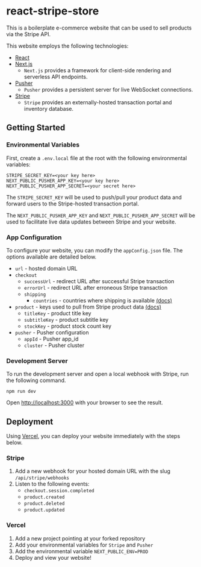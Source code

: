 # react-stripe-store

This is a boilerplate e-commerce website that can be used to sell products via the Stripe API.

This website employs the following technologies:

- [React](https://react.dev/)
- [Next.js](https://nextjs.org/)
  - `Next.js` provides a framework for client-side rendering and serverless API endpoints.
- [Pusher](https://pusher.com/)
  - `Pusher` provides a persistent server for live WebSocket connections.
- [Stripe](https://stripe.com/)
  - `Stripe` provides an externally-hosted transaction portal and inventory database.

## Getting Started

### Environmental Variables

First, create a `.env.local` file at the root with the following environmental variables:

```
STRIPE_SECRET_KEY=<your key here>
NEXT_PUBLIC_PUSHER_APP_KEY=<your key here>
NEXT_PUBLIC_PUSHER_APP_SECRET=<your secret here>
```

The `STRIPE_SECRET_KEY` will be used to push/pull your product data and forward users to the Stripe-hosted transaction portal.

The `NEXT_PUBLIC_PUSHER_APP_KEY` and `NEXT_PUBLIC_PUSHER_APP_SECRET` will be used to facilitate live data updates between Stripe and your website.

### App Configuration

To configure your website, you can modify the `appConfig.json` file. The options available are detailed below.

- `url` - hosted domain URL
- `checkout`
  - `successUrl` - redirect URL after successful Stripe transaction
  - `errorUrl` - redirect URL after erroneous Stripe transaction
  - `shipping`
    - `countries` - countries where shipping is available [(docs)](https://stripe.com/docs/api/checkout/sessions/object#checkout_session_object-shipping_address_collection)
- `product` - keys used to pull from Stripe product data [(docs)](https://stripe.com/docs/api/products/object)
  - `titleKey` - product title key
  - `subtitleKey` - product subtitle key
  - `stockKey` - product stock count key
- `pusher` - Pusher configuration
  - `appId` - Pusher app_id
  - `cluster` - Pusher cluster

### Development Server

To run the development server and open a local webhook with Stripe, run the following command.

```
npm run dev
```

Open [http://localhost:3000](http://localhost:3000) with your browser to see the result.

## Deployment

Using [Vercel](https://vercel.com/), you can deploy your website immediately with the steps below.

### Stripe

1. Add a new webhook for your hosted domain URL with the slug `/api/stripe/webhooks`
2. Listen to the following events:
   - `checkout.session.completed`
   - `product.created`
   - `product.deleted`
   - `product.updated`

### Vercel

1. Add a new project pointing at your forked repository
2. Add your environmental variables for `Stripe` and `Pusher`
3. Add the environmental variable `NEXT_PUBLIC_ENV=PROD`
4. Deploy and view your website!
